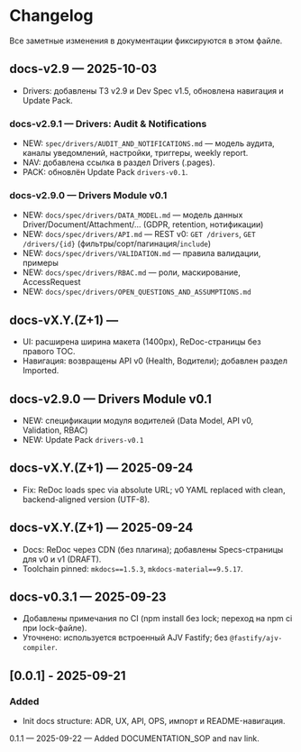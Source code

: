 # Changelog

Все заметные изменения в документации фиксируются в этом файле.

## docs-v2.9 — 2025-10-03
- Drivers: добавлены ТЗ v2.9 и Dev Spec v1.5, обновлена навигация и Update Pack.

### docs-v2.9.1 — Drivers: Audit & Notifications

* NEW: `spec/drivers/AUDIT_AND_NOTIFICATIONS.md` — модель аудита, каналы уведомлений, настройки, триггеры, weekly report.
* NAV: добавлена ссылка в раздел Drivers (.pages).
* PACK: обновлён Update Pack `drivers-v0.1`.

### **docs-v2.9.0** — Drivers Module v0.1

* NEW: `docs/spec/drivers/DATA_MODEL.md` — модель данных Driver/Document/Attachment/… (GDPR, retention, нотификации)
* NEW: `docs/spec/drivers/API.md` — REST v0: `GET /drivers`, `GET /drivers/{id}` (фильтры/сорт/пагинация/`include`)
* NEW: `docs/spec/drivers/VALIDATION.md` — правила валидации, примеры
* NEW: `docs/spec/drivers/RBAC.md` — роли, маскирование, AccessRequest
* NEW: `docs/spec/drivers/OPEN_QUESTIONS_AND_ASSUMPTIONS.md`

## docs-vX.Y.(Z+1) — <YYYY-MM-DD>
- UI: расширена ширина макета (1400px), ReDoc-страницы без правого TOC.
- Навигация: возвращены API v0 (Health, Водители); добавлен раздел Imported.

## docs-v2.9.0 — Drivers Module v0.1
* NEW: спецификации модуля водителей (Data Model, API v0, Validation, RBAC)
* NEW: Update Pack `drivers-v0.1`

## docs-vX.Y.(Z+1) — 2025-09-24
- Fix: ReDoc loads spec via absolute URL; v0 YAML replaced with clean, backend-aligned version (UTF-8).

## docs-vX.Y.(Z+1) — 2025-09-24

* Docs: ReDoc через CDN (без плагина); добавлены Specs-страницы для v0 и v1 (DRAFT).
* Toolchain pinned: `mkdocs==1.5.3`, `mkdocs-material==9.5.17`.

## docs-v0.3.1 — 2025-09-23
- Добавлены примечания по CI (npm install без lock; переход на npm ci при lock-файле).
- Уточнено: используется встроенный AJV Fastify; без `@fastify/ajv-compiler`.

## [0.0.1] - 2025-09-21
### Added
- Init docs structure: ADR, UX, API, OPS, импорт и README-навигация.

0.1.1 — 2025-09-22 — Added DOCUMENTATION_SOP and nav link.
